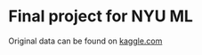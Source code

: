 # Final project for NYU ML

Original data can be found on [kaggle.com](https://www.kaggle.com/drgilermo/nba-players-stats)
